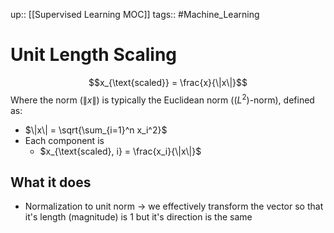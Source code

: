 up:: [[Supervised Learning MOC]]
tags:: #Machine_Learning 
# Unit Length Scaling
$$x_{\text{scaled}} = \frac{x}{\|x\|}$$
Where the norm $( \|x\| )$ is typically the Euclidean norm $(( L^2 )$-norm), defined as:
- $\|x\| = \sqrt{\sum_{i=1}^n x_i^2}$
- Each component is
	- $x_{\text{scaled}, i} = \frac{x_i}{\|x\|}$
## What it does
- Normalization to unit norm -> we effectively transform the vector so that it's length (magnitude) is 1 but it's direction is the same